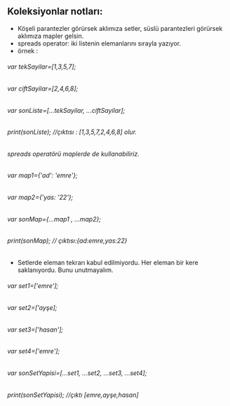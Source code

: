 ## Koleksiyonlar notları:
- Köşeli parantezler görürsek aklımıza setler, süslü parantezleri görürsek aklımıza mapler gelsin.
- spreads operator: iki listenin elemanlarını sırayla yazıyor.
- örnek :
###### var tekSayilar=[1,3,5,7];
###### var ciftSayilar=[2,4,6,8];
###### var sonListe=[...tekSayilar, ...ciftSayilar]; 
###### print(sonListe);  //çıktısı : [1,3,5,7,2,4,6,8] olur.
###### spreads operatörü maplerde de kullanabiliriz.
###### var map1={'ad': 'emre'};  
###### var map2={'yas: '22'};
###### var sonMap={...map1 , ...map2};
###### print(sonMap); // çıktısı:{ad:emre,yas:22}
- Setlerde eleman tekrarı kabul edilmiyordu. Her eleman bir kere saklanıyordu. Bunu unutmayalım.
###### var set1=['emre'];
###### var set2=['ayşe];
###### var set3=['hasan'];
###### var set4=['emre'];
###### var sonSetYapisi=[...set1, ...set2, ...set3, ...set4];
###### print(sonSetYapisi); //çıktı [emre,ayşe,hasan]


